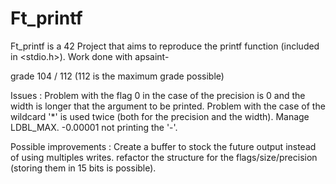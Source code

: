 # Ft_printf

Ft_printf is a 42 Project that aims to reproduce the printf function (included in <stdio.h>).
Work done with apsaint-

grade 104 / 112 (112 is the maximum grade possible)

Issues :
Problem with the flag 0 in the case of the precision is 0 and the width is longer that the argument to be printed.
Problem with the case of the wildcard '*' is used twice (both for the precision and the width).
Manage LDBL_MAX.
-0.00001 not printing the '-'.

Possible improvements :
Create a buffer to stock the future output instead of using multiples writes.
refactor the structure for the flags/size/precision (storing them in 15 bits is possible).

